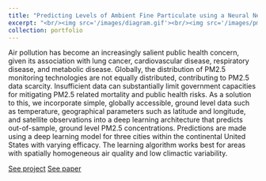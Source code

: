 ```yaml
---
title: "Predicting Levels of Ambient Fine Particulate using a Neural Net"
excerpt: "<br/><img src='/images/diagram.gif'><br/><img src='/images/pm25_plot.gif'>"
collection: portfolio
---
```

Air pollution has become an increasingly salient public health concern, given its association with lung cancer, cardiovascular disease, respiratory disease, and metabolic disease. Globally, the distribution of PM2.5 monitoring technologies are not equally distributed, contributing to PM2.5 data scarcity. Insufficient data can substantially limit government capacities for mitigating PM2.5 related mortality and public health risks. As a solution to this, we incorporate simple, globally accessible, ground level data such as temperature, geographical parameters such as latitude and longitude, and satellite observations into a deep learning architecture that predicts out-of-sample, ground level PM2.5 concentrations. Predictions are made using a deep learning model for three cities within the continental United States with varying efficacy. The learning algorithm works best for areas with spatially homogeneous air quality and low climactic variability.

[See project](https://github.com/ML-final-project/predicting_pm2.5)
[See paper](http://rhbertoldi.github.io/files/ML_Final_Paper.pdf)
